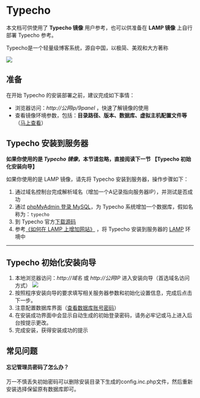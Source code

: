 # Typecho

本文档可供使用了 **Typecho 镜像** 用户参考，也可以供准备在 **LAMP 镜像** 上自行部署 Typecho 参考。

Typecho是一个轻量级博客系统，源自中国，以极简、美观和大方著称

![](https://oss.aliyuncs.com/netmarket/product/68b593ac-a0dc-4472-a573-85559e2afd5d.png)

## 准备

在开始 Typecho 的安装部署之前，建议完成如下事情：

* 浏览器访问：*http://公网ip/9panel* ，快速了解镜像的使用
* 查看镜像环境参数，包括：**目录路径、版本、数据库、虚拟主机配置文件等** （[马上查看](https://support.websoft9.com/docs/lamp/zh/stack-components.html)）

## Typecho 安装到服务器

**如果你使用的是 *Typecho 镜像*，本节请忽略，直接阅读下一节 【Typecho 初始化安装向导】**

如果你使用的是 LAMP 镜像，请先将 Typecho 安装到服务器，操作步骤如下：

1. 通过域名控制台完成解析域名（增加一个A记录指向服务器IP），并测试是否成功
2. 通过 [phpMyAdmin 登录 MySQL](https://support.websoft9.com/docs/lamp/zh/admin-mysql.html)，为 Typecho 系统增加一个数据库，假如名称为：`typecho`
3. 到 Typecho 官方[下载源码](http://typecho.org/download)
2. 参考[《如何在 LAMP 上增加网站》](https://support.websoft9.com/docs/lamp/zh/solution-deployment.html#安装第二个网站) ，将 Typecho 安装到服务器的 [LAMP](https://support.websoft9.com/docs/lamp/zh/) 环境中

---

## Typecho 初始化安装向导

1. 本地浏览器访问：*http://域名* 或 *http://公网IP* 进入安装向导（首选域名访问方式）
   ![](https://libs.websoft9.com/Websoft9/DocsPicture/zh/typecho/Typecho-install001-websoft9.png)
2. 按照程序安装向导的要求填写相关服务器参数和初始化设置信息，完成后点击下一步。 
3. 注意配置数据库界面（[查看数据库账号密码](https://support.websoft9.com/docs/lamp/zh/stack-accounts.html)）
4. 在安装成功界面中会显示自动生成的初始登录密码，请务必牢记或马上进入后台按提示更改。
5. 完成安装，获得安装成功的提示

## 常见问题

#### 忘记管理员密码了怎么办？

万一不慎丢失初始密码可以删除安装目录下生成的config.inc.php文件，然后重新安装选择保留原有数据库即可。